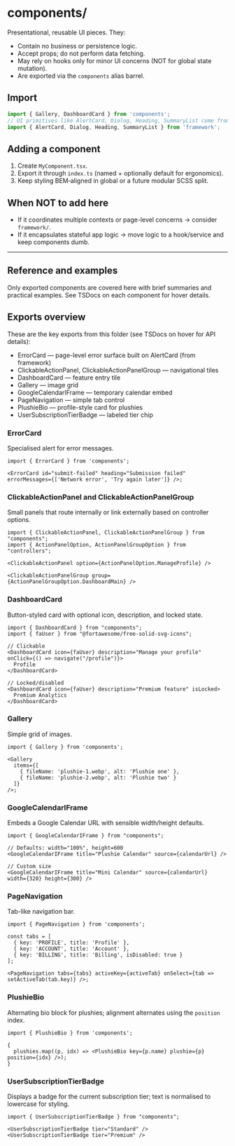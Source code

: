 # components/

Presentational, reusable UI pieces. They:

- Contain no business or persistence logic.
- Accept props; do not perform data fetching.
- May rely on hooks only for minor UI concerns (NOT for global state mutation).
- Are exported via the `components` alias barrel.

## Import

```ts
import { Gallery, DashboardCard } from 'components';
// UI primitives like AlertCard, Dialog, Heading, SummaryList come from 'framework'
import { AlertCard, Dialog, Heading, SummaryList } from 'framework';
```

## Adding a component

1. Create `MyComponent.tsx`.
2. Export it through `index.ts` (named + optionally default for ergonomics).
3. Keep styling BEM‑aligned in global or a future modular SCSS split.

## When NOT to add here

- If it coordinates multiple contexts or page-level concerns → consider `framework/`.
- If it encapsulates stateful app logic → move logic to a hook/service and keep components dumb.

---

## Reference and examples

Only exported components are covered here with brief summaries and practical examples. See TSDocs on each component for hover details.

## Exports overview

These are the key exports from this folder (see TSDocs on hover for API details):

- ErrorCard — page-level error surface built on AlertCard (from framework)
- ClickableActionPanel, ClickableActionPanelGroup — navigational tiles
- DashboardCard — feature entry tile
- Gallery — image grid
- GoogleCalendarIFrame — temporary calendar embed
- PageNavigation — simple tab control
- PlushieBio — profile-style card for plushies
- UserSubscriptionTierBadge — labeled tier chip

### ErrorCard

Specialised alert for error messages.

```tsx
import { ErrorCard } from 'components';

<ErrorCard id="submit-failed" heading="Submission failed" errorMessages={['Network error', 'Try again later']} />;
```

### ClickableActionPanel and ClickableActionPanelGroup

Small panels that route internally or link externally based on controller options.

```tsx
import { ClickableActionPanel, ClickableActionPanelGroup } from "components";
import { ActionPanelOption, ActionPanelGroupOption } from "controllers";

<ClickableActionPanel option={ActionPanelOption.ManageProfile} />

<ClickableActionPanelGroup group={ActionPanelGroupOption.DashboardMain} />
```

### DashboardCard

Button-styled card with optional icon, description, and locked state.

```tsx
import { DashboardCard } from "components";
import { faUser } from "@fortawesome/free-solid-svg-icons";

// Clickable
<DashboardCard icon={faUser} description="Manage your profile" onClick={() => navigate("/profile")}>
  Profile
</DashboardCard>

// Locked/disabled
<DashboardCard icon={faUser} description="Premium feature" isLocked>
  Premium Analytics
</DashboardCard>
```

### Gallery

Simple grid of images.

```tsx
import { Gallery } from 'components';

<Gallery
  items={[
    { fileName: 'plushie-1.webp', alt: 'Plushie one' },
    { fileName: 'plushie-2.webp', alt: 'Plushie two' }
  ]}
/>;
```

### GoogleCalendarIFrame

Embeds a Google Calendar URL with sensible width/height defaults.

```tsx
import { GoogleCalendarIFrame } from "components";

// Defaults: width="100%", height=600
<GoogleCalendarIFrame title="Plushie Calendar" source={calendarUrl} />

// Custom size
<GoogleCalendarIFrame title="Mini Calendar" source={calendarUrl} width={320} height={300} />
```

### PageNavigation

Tab-like navigation bar.

```tsx
import { PageNavigation } from 'components';

const tabs = [
  { key: 'PROFILE', title: 'Profile' },
  { key: 'ACCOUNT', title: 'Account' },
  { key: 'BILLING', title: 'Billing', isDisabled: true }
];

<PageNavigation tabs={tabs} activeKey={activeTab} onSelect={tab => setActiveTab(tab.key)} />;
```

### PlushieBio

Alternating bio block for plushies; alignment alternates using the `position` index.

```tsx
import { PlushieBio } from 'components';

{
  plushies.map((p, idx) => <PlushieBio key={p.name} plushie={p} position={idx} />);
}
```

### UserSubscriptionTierBadge

Displays a badge for the current subscription tier; text is normalised to lowercase for styling.

```tsx
import { UserSubscriptionTierBadge } from "components";

<UserSubscriptionTierBadge tier="Standard" />
<UserSubscriptionTierBadge tier="Premium" />
```
